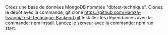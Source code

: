 Créez une base de données MongoDB nommée "dbtest-technique".
Clonez le dépôt avec la commande;    git clone https://github.com/Hamza-Issaoui/Test-Technique-Backend.git
Installez les dépendances avec la commande:    npm install.
Lancez le serveur avec la commande:   npm run start.
